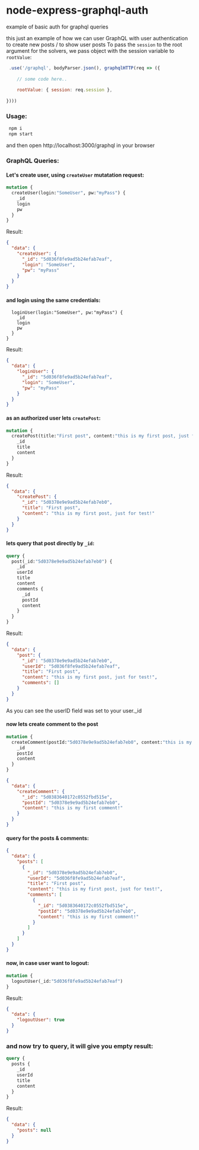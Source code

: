 # node-express-graphql-auth
example of basic auth for graphql queries

this just an example of how we can user GraphQL with user authentication to create new posts / to show user posts
To pass the `session` to the root argument for the solvers, we pass object with the session variable to `rootValue`:
```js
 .use('/graphql', bodyParser.json(), graphqlHTTP(req => ({
    
    // some code here..
    
    rootValue: { session: req.session },
    
})))
```

### Usage:
```bash
 npm i
 npm start
```
and then open http://localhost:3000/graphql in your browser

### GraphQL Queries:

#### Let's create user, using `createUser` mutatation request:
```graphql
mutation {
  createUser(login:"SomeUser", pw:"myPass") {
    _id
    login
    pw
  }
}
```
Result:
```json
{
  "data": {
    "createUser": {
      "_id": "5d036f8fe9ad5b24efab7eaf",
      "login": "SomeUser",
      "pw": "myPass"
    }
  }
}
```

#### and login using the same credentials:
```mutation {
  loginUser(login:"SomeUser", pw:"myPass") {
    _id
    login
    pw
  }
}
```
Result:
```json
{
  "data": {
    "loginUser": {
      "_id": "5d036f8fe9ad5b24efab7eaf",
      "login": "SomeUser",
      "pw": "myPass"
    }
  }
}
```

#### as an authorized user lets `createPost`:
```graphql
mutation {
  createPost(title:"First post", content:"this is my first post, just for test!") {
    _id
    title
    content
  }
}
```
Result:
```json
{
  "data": {
    "createPost": {
      "_id": "5d0378e9e9ad5b24efab7eb0",
      "title": "First post",
      "content": "this is my first post, just for test!"
    }
  }
}
```

#### lets query that post directly by `_id`:
```graphql
query {
  post(_id:"5d0378e9e9ad5b24efab7eb0") {
    _id
    userId
    title
    content
    comments {
      _id
      postId
      content
    }
  }
}
```
Result:
```json
{
  "data": {
    "post": {
      "_id": "5d0378e9e9ad5b24efab7eb0",
      "userId": "5d036f8fe9ad5b24efab7eaf",
      "title": "First post",
      "content": "this is my first post, just for test!",
      "comments": []
    }
  }
}
```
As you can see the userID field was set to your user._id

#### now lets create comment to the post
```graphql
mutation {
  createComment(postId:"5d0378e9e9ad5b24efab7eb0", content:"this is my first comment!") {
    _id
    postId
    content
  }
}
```

```json
{
  "data": {
    "createComment": {
      "_id": "5d0383640172c0552fbd515e",
      "postId": "5d0378e9e9ad5b24efab7eb0",
      "content": "this is my first comment!"
    }
  }
}
```

#### query for the posts & comments:
```json
{
  "data": {
    "posts": [
      {
        "_id": "5d0378e9e9ad5b24efab7eb0",
        "userId": "5d036f8fe9ad5b24efab7eaf",
        "title": "First post",
        "content": "this is my first post, just for test!",
        "comments": [
          {
            "_id": "5d0383640172c0552fbd515e",
            "postId": "5d0378e9e9ad5b24efab7eb0",
            "content": "this is my first comment!"
          }
        ]
      }
    ]
  }
}
```

#### now, in case user want to logout:
```graphql
mutation {
  logoutUser(_id:"5d036f8fe9ad5b24efab7eaf")
}
```
Result:
```json
{
  "data": {
    "logoutUser": true
  }
}
```

### and now try to query, it will give you empty result:
```graphql
query {
  posts {
    _id
    userId
    title
    content
  }
}
```
Result:
```json
{
  "data": {
    "posts": null
  }
}
```
